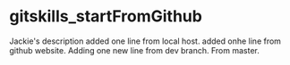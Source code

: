 # gitskills_startFromGithub
Jackie's description
added one line from local host.
added onhe line from github website.
Adding one new line from dev branch. From master.
